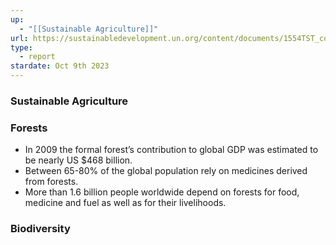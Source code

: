 ```yaml
---
up:
  - "[[Sustainable Agriculture]]"
url: https://sustainabledevelopment.un.org/content/documents/1554TST_compendium_issues_briefs_rev1610.pdf
type:
  - report
stardate: Oct 9th 2023
---
```

### Sustainable Agriculture

### Forests
- In 2009 the formal forest’s contribution to global GDP was estimated to be nearly US $468 billion.
- Between 65-80% of the global population rely on medicines derived from forests.
- More than 1.6 billion people worldwide depend on forests for food, medicine and fuel as well as for their livelihoods.

### Biodiversity